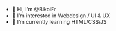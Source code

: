 - 👋 Hi, I’m @BikoiFr
- 👀 I’m interested in Webdesign / UI & UX
- 🌱 I’m currently learning HTML/CSS/JS

<!---
BikoiFr/BikoiFr is a ✨ special ✨ repository because its `README.md` (this file) appears on your GitHub profile.
You can click the Preview link to take a look at your changes.
--->
